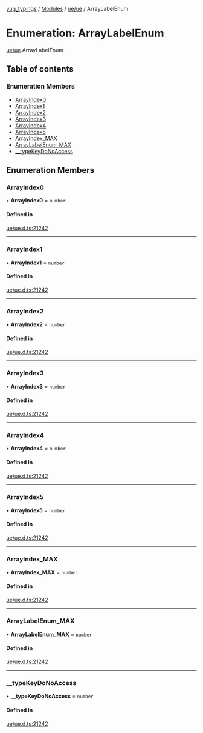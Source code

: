 [yug_typings](../README.md) / [Modules](../modules.md) / [ue/ue](../modules/ue_ue.md) / ArrayLabelEnum

# Enumeration: ArrayLabelEnum

[ue/ue](../modules/ue_ue.md).ArrayLabelEnum

## Table of contents

### Enumeration Members

- [ArrayIndex0](ue_ue.ArrayLabelEnum.md#arrayindex0)
- [ArrayIndex1](ue_ue.ArrayLabelEnum.md#arrayindex1)
- [ArrayIndex2](ue_ue.ArrayLabelEnum.md#arrayindex2)
- [ArrayIndex3](ue_ue.ArrayLabelEnum.md#arrayindex3)
- [ArrayIndex4](ue_ue.ArrayLabelEnum.md#arrayindex4)
- [ArrayIndex5](ue_ue.ArrayLabelEnum.md#arrayindex5)
- [ArrayIndex\_MAX](ue_ue.ArrayLabelEnum.md#arrayindex_max)
- [ArrayLabelEnum\_MAX](ue_ue.ArrayLabelEnum.md#arraylabelenum_max)
- [\_\_typeKeyDoNoAccess](ue_ue.ArrayLabelEnum.md#__typekeydonoaccess)

## Enumeration Members

### ArrayIndex0

• **ArrayIndex0** = `number`

#### Defined in

[ue/ue.d.ts:21242](https://github.com/YugMetaverse/yug_typings/blob/b7d9b19/ue/ue.d.ts#L21242)

___

### ArrayIndex1

• **ArrayIndex1** = `number`

#### Defined in

[ue/ue.d.ts:21242](https://github.com/YugMetaverse/yug_typings/blob/b7d9b19/ue/ue.d.ts#L21242)

___

### ArrayIndex2

• **ArrayIndex2** = `number`

#### Defined in

[ue/ue.d.ts:21242](https://github.com/YugMetaverse/yug_typings/blob/b7d9b19/ue/ue.d.ts#L21242)

___

### ArrayIndex3

• **ArrayIndex3** = `number`

#### Defined in

[ue/ue.d.ts:21242](https://github.com/YugMetaverse/yug_typings/blob/b7d9b19/ue/ue.d.ts#L21242)

___

### ArrayIndex4

• **ArrayIndex4** = `number`

#### Defined in

[ue/ue.d.ts:21242](https://github.com/YugMetaverse/yug_typings/blob/b7d9b19/ue/ue.d.ts#L21242)

___

### ArrayIndex5

• **ArrayIndex5** = `number`

#### Defined in

[ue/ue.d.ts:21242](https://github.com/YugMetaverse/yug_typings/blob/b7d9b19/ue/ue.d.ts#L21242)

___

### ArrayIndex\_MAX

• **ArrayIndex\_MAX** = `number`

#### Defined in

[ue/ue.d.ts:21242](https://github.com/YugMetaverse/yug_typings/blob/b7d9b19/ue/ue.d.ts#L21242)

___

### ArrayLabelEnum\_MAX

• **ArrayLabelEnum\_MAX** = `number`

#### Defined in

[ue/ue.d.ts:21242](https://github.com/YugMetaverse/yug_typings/blob/b7d9b19/ue/ue.d.ts#L21242)

___

### \_\_typeKeyDoNoAccess

• **\_\_typeKeyDoNoAccess** = `number`

#### Defined in

[ue/ue.d.ts:21242](https://github.com/YugMetaverse/yug_typings/blob/b7d9b19/ue/ue.d.ts#L21242)

